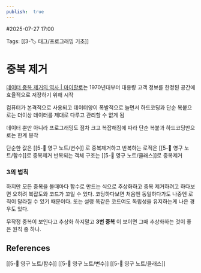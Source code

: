 ```yaml
---
publish:  true
---
```

#2025-07-27 17:00

Tags: [[3-🏷️ 태그/프로그래밍 기초]]

# 중복 제거
[데이터 중복 제거의 역사 | 마이할로](https://myhalo.com.sg/blog/tech-tips/the-history-of-data-deduplication/)는 1970년대부터 대용량 고객 정보를 한정된 공간에 효율적으로 저장하기 위해 시작

컴퓨터가 본격적으로 사용되고 데이터양이 폭발적으로 늘면서 하드코딩과 단순 복붙으로는 더이상 데이터를 제대로 다루고 관리할 수 없게 됨

데이터 뿐만 아니라 프로그래밍도 점차 크고 복잡해짐에 따라 단순 복붙과 하드코딩만으로는 한계 봉착

단순한 값은 [[5-💎 영구 노트/변수]] 로 중복제거하고
반복하는 로직은 [[5-💎 영구 노트/함수]]로 중복제거
반복되는 객체 구조는 [[5-💎 영구 노트/클래스]]로 중복제거

### 3의 법칙
하지만 모든 중복을 볼때마다 함수로 만드는 식으로 추상화하고 중복 제거하려고 하다보면 오히려 복잡도와 코드가 꼬일 수 있다.
코딩하다보면 처음엔 동일하다가도 나중엔 로직이 달라질 수 있기 때문이다. 또는 설령 똑같은 코드여도 독립성을 유지하는게 나은 경우도 있다.

무작정 중복이 보인다고 추상화 하지말고 **3번 중복** 이 보이면 그때 추상화하는 것이 좋은 원칙 중 하나.
## References
[[5-💎 영구 노트/함수]]
[[5-💎 영구 노트/변수]]
[[5-💎 영구 노트/클래스]]
